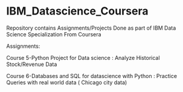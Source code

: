 # IBM_Datascience_Coursera
Repository contains Assignments/Projects Done as part of IBM Data Science Specialization From Coursera

Assignments:

Course 5-Python Project for Data science : Analyze Historical Stock/Revenue Data

Course 6-Databases and SQL for datascience with Python : Practice Queries with real world data ( Chicago city data)
